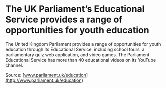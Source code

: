 # The UK Parliament’s Educational Service provides a range of opportunities for youth education

The United Kingdom Parliament provides a range of opportunities for youth education through its Educational Service, including school tours, a parliamentary quiz web application, and video games. The Parliament Educational Service has more than 40 educational videos on its YouTube channel.

Source: [www.parliament.uk/education](http://www.parliament.uk/education)
